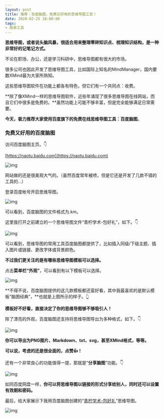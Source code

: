 ```yaml
---
layout: post
title: 推荐｜百度脑图，免费又好用的思维导图工具！
date: 2020-02-25 18:00:00
tags: 
- 效率工具
---
```


**思维导图，或者说头脑风暴，很适合用来整理零碎知识点、梳理知识结构，是一种非常好的记笔记方式。**

不论在职场、办公，还是学习科研中，思维导图都有很大的市场。

很多公司也因此开发了思维导图工具，比如国际上知名的MindManager，国内要数XMind最为大家所熟知。

这些思维导图软件在功能上都各有特色，但它们有一个共同点：收费。

**除了像XMind一样的思维导图软件，近些年涌现了很多思维导图在线网站，而且它们中很多是免费的。**虽然功能上可能不够丰富，但是完全能够满足日常需要。

**今天，极力推荐大家使用百度旗下的免费在线思维导图工具：百度脑图**。

###   **免费又好用的百度脑图** 

访问百度脑图主页。👇

[https://naotu.baidu.com](https://naotu.baidu.com)

![img](https://tva1.sinaimg.cn/large/0082zybply1gc8rdg787sj30u00i7gmn.jpg)

网站做的还是很美观大气的。（虽然百度常年被喷，但是它还是开发了几款不错的工具的...）

登录百度帐号开启思维导图。

![img](https://tva1.sinaimg.cn/large/0082zybply1gc8rdid13lj30u00i774t.jpg)

可以看到，百度脑图的文件格式为.km。

这里我打开之前建立的一个思维导图文件“青柠学术-包好礼”，如下。👇

![img](https://tva1.sinaimg.cn/large/0082zybply1gc8rdi2a0bj30u00i7dh4.jpg)

可以看到，思维导图的常用工具百度脑图都提供了，比如插入同级/下级主题、插入图片或链接、更改字体或背景颜色。

**不过我们更关注的是有哪些思维导图模板可以选择。**

点击**菜单栏“外观”**，可以看到有以下模板可以选择。

![img](https://tva1.sinaimg.cn/large/0082zybply1gc8rdiwcyjj30u00i7ta4.jpg)

**不得不说，百度脑图提供的这几款模板都还蛮好看，其中我最喜欢的是默认模板“脑图经典”，**也就是上图所示的样子。👆

**模板好不好看，直接决定了你的思维导图够不够吸引人！**

除了漂亮的外观，百度脑图还支持将思维导图导出为多种格式，如下。👇

![img](https://tva1.sinaimg.cn/large/0082zybply1gc8rdjgcbyj30u00i7js8.jpg)

**你可以导出为PNG图片、Markdown、txt、svg，甚至XMind格式，等等。**

**可以说，考虑的还是很全面的，点赞👍！**

还有一个非常良心的功能值得一提，那就是“**分享脑图**”功能。👇

![img](https://tva1.sinaimg.cn/large/0082zybply1gc8rdjtjihj30u00i7q3j.jpg)

如同百度网盘一样，**你可以将思维导图以链接的形式分享给别人，同时还可以设置有效期和密码。**

最后，给大家展示下我用百度脑图创建的“[青柠学术-包好礼](https://mp.weixin.qq.com/s/wAJmnf1rRnwQIXR1l_OzvA)”思维导图。

![img](https://tva1.sinaimg.cn/large/0082zybply1gc8rdhhhbwj30u02ut7cw.jpg)

